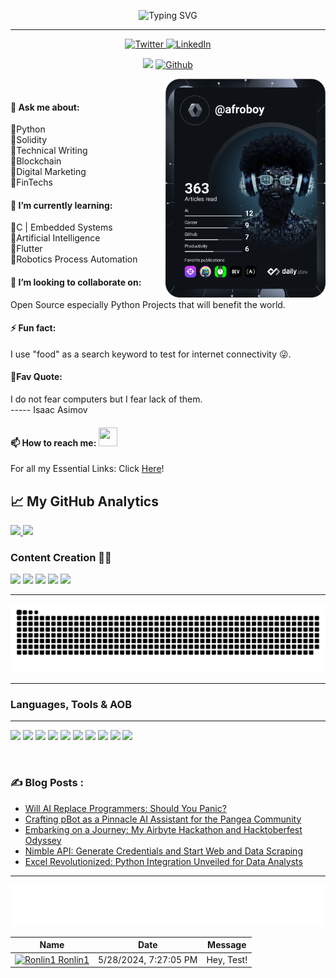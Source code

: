 <div align="center"  >
 
![Typing SVG](https://readme-typing-svg.herokuapp.com?font=Fira+Code&weight=200&size=25&pause=3000&color=FFFFFF&center=true&width=500&lines=Hi+%F0%9F%91%8B%2C+Welcome+To+My+Little+World!)
<hr />
</div>

<div align="center" >
  <a href="https://twitter.com/AfroBoyUg" >
    <img
      src="https://img.shields.io/twitter/follow/AfroBoyUg?label=Twitter&logo=twitter&style=flat-square&color=1da1f2&logoColor=ffffff"
      alt="Twitter"/>
    
  </a>
  <a href="https://www.linkedin.com/in/ronnie-linslay-atuhaire-116108bb/" >
    <img
      src="https://img.shields.io/static/v1?logo=linkedin&style=flat-square&color=0072b1&label=LinkedIn&message=%E2%98%86"
      alt="LinkedIn"
    />
  </a  >

![](https://visitor-badge.laobi.icu/badge?page_id=Ronlin1.Ronlin1) 
[![Github](https://img.shields.io/github/followers/Ronlin1?label=Follow&style=social)](https://github.com/Ronlin1)
 
  <a href="https://app.daily.dev/AfroBoy" target="_blank" >
    <img
      width="256"
      align="right"
      src="https://github.com/Ronlin1/Ronlin1/blob/main/devcard.svg" width="400" alt="Ronnie Atuhaire's Dev Card"
    />
  </a>
</div>

<br />

####  💬 Ask me about:
🔸Python  <br>
🔸Solidity <br>
🔸Technical Writing <br>
🔸Blockchain <br>
🔸Digital Marketing<br>
🔸FinTechs  <br>

#### 🌱 I’m currently learning:
🔸C | Embedded Systems <br>
🔸Artificial Intelligence <br>
🔸Flutter <br>
🔸Robotics Process Automation <br>

#### 👯 I’m looking to collaborate on:
Open Source especially Python Projects that will benefit the world. <br>

#### ⚡ Fun fact:
I use "food" as a search keyword to test for internet connectivity 😜.

#### 📌Fav Quote:
I do not fear computers but I fear lack of them. <br>
----- Isaac Asimov

#### 📫 How to reach me: <img src="https://raw.githubusercontent.com/MartinHeinz/MartinHeinz/master/wave.gif" width="30px" height="30px" >
For all my Essential Links: Click [Here](https://linktr.ee/Atuhaire)!<br>


## &#x1f4c8; My GitHub Analytics

<!--
[![Top Langs](https://github-readme-stats.vercel.app/api/top-langs/?username=Ronlin1&show_icons=true&hide=html,css&theme=radical)](https://github.com/anuraghazra/github-readme-stats)
[![Ronnie's GitHub stats](https://github-readme-stats.vercel.app/api?username=Ronlin1&show_icons=true&theme=merko&align='right')](https://github.com/anuraghazra/github-readme-stats)
--> 

<p align="">
<a href="https://github.com/Ronlin1">
<img height="180em" src="https://github-readme-stats-eight-theta.vercel.app/api?username=Ronlin1&show_icons=true&theme=radical&include_all_commits=true&count_private=true"/>
<img height="180em" src="https://github-readme-stats-eight-theta.vercel.app/api/top-langs/?username=Ronlin1&layout=compact&langs_count=8&theme=merko"/>
</a>
</p>

###  Content Creation 🙇‍♂️
<a href="https://blog.octachart.com"><img src="https://img.shields.io/badge/Blog-2962FF?style=for-the-badge&logo=hashnode&logoColor=white"></a>
<a href="https://www.youtube.com/channel/UC8gsxBsDvO5xN5ZCHRrUIxw/videos"><img src="https://img.shields.io/badge/youtube-543211?style=for-the-badge&logo=youtube&logoColor=red"></a>
<a href="https://twitter.com/intent/follow?screen_name=AfroBoyUg"><img src="https://img.shields.io/badge/Twitter-2962FF?style=for-the-badge&logo=twitter&logoColor=white"></a>
<a href="https://octachart.com/"><img src="https://img.shields.io/badge/Visit Octachart-2962FF?style=for-the-badge&logo=website&logoColor=blue"></a>
<a href="https://twitter.com/UGTechGeeks"><img src="https://img.shields.io/badge/UG Tech Geeks Bot-543211?style=for-the-badge&logo=twitter&logoColor=black"></a>
<hr >

![Snake animation](https://raw.githubusercontent.com/Platane/snk/output/github-contribution-grid-snake-dark.svg)
<hr >

### Languages, Tools & AOB
<hr />
<p align="left"> 
  
  <img src="https://img.shields.io/badge/Python-red?style=for-the-badge&logo=python&logoColor=white">
  <img src="https://img.shields.io/badge/JavaScript-F7DF1E?style=for-the-badge&logo=javascript&logoColor=black">
  <img src="https://img.shields.io/badge/Markdown-000000?style=for-the-badge&logo=markdown&logoColor=white">
  <img src="https://img.shields.io/badge/scrum-C78765?style=for-the-badge&logo=scrum&logoColor=orange">
  <img src="https://img.shields.io/badge/solidity-BB3837?style=for-the-badge&logo=solidity&logoColor=black">
  <img src="https://img.shields.io/badge/Aws-F7DF1E?style=for-the-badge&logo=aws&logoColor=white">
  <img src="https://img.shields.io/badge/ethereum-2334AC?style=for-the-badge&logo=ethereum&logoColor=yellow">
  <img src="https://img.shields.io/badge/google-E34F26?style=for-the-badge&logo=google&logoColor=blue">
  <img src="https://img.shields.io/badge/pycharm-344121?style=for-the-badge&logo=pycharm&logoColor=green">
  <img src="https://img.shields.io/badge/openshot-A324C7?style=for-the-badge&logo=openshot&logoColor=white">


</p>
<br>

### :writing_hand: Blog Posts :
<!-- BLOG-POST-LIST:START -->
- [Will AI Replace Programmers: Should You Panic?](https://blog.octachart.com/will-ai-replace-programmers-should-you-panic)
- [Crafting pBot as a Pinnacle AI Assistant  for the Pangea Community](https://blog.octachart.com/crafting-pbot-as-a-pinnacle-ai-assitant-for-the-pangea-community)
- [Embarking on a Journey: My Airbyte Hackathon and Hacktoberfest Odyssey](https://blog.octachart.com/embarking-on-a-journey-my-airbyte-hackathon-and-hacktoberfest-odyssey)
- [Nimble API: Generate Credentials and Start Web and Data Scraping](https://blog.octachart.com/nimble-api-generate-credentials-and-start-web-and-data-scraping)
- [Excel Revolutionized: Python Integration Unveiled for Data Analysts](https://blog.octachart.com/excel-revolutionized-python-integration-unveiled-for-data-analysts)
<!-- BLOG-POST-LIST:END -->

<hr>

<div align="center">
<a href="https://github.com/Ronlin1/Ronlin1/issues/1#issuecomment-new"><img src="guestbook.svg"></a> 

<!-- Guestbook -->
| Name | Date | Message |
|---|---|---|
| <a href="https://github.com/Ronlin1"><img width="24" src="https://avatars.githubusercontent.com/u/66623378?s=24&u=0fed5daa84fbd5ba029e0777fb548a8cb9460d45&v=4" alt="Ronlin1" /> Ronlin1</a> |5/28/2024, 7:27:05 PM|Hey, Test!|
<!-- /Guestbook -->

</div>
<!-- <img src="https://user-images.githubusercontent.com/97894246/188414678-06418efe-f622-40ee-8a9c-a43dd2fc3969.gif" alt="Alt text"></img> -->


<!--
**Ronlin1/Ronlin1** is a ✨ _special_ ✨ repository because its `README.md` (this file) appears on your GitHub profile.

  <img src="https://img.shields.io/badge/Git-FF58912?style=for-the-badge&logo=git&logoColor=white">
 
![Views](https://komarev.com/ghpvc/?username=Ronlin1) 
Here are some ideas to get you started:  


- 🔭 I’m currently working on ...
- 🌱 I’m currently learning ...
- 👯 I’m looking to collaborate on ...
- 🤔 I’m looking for help with ...
- 💬 Ask me about ....
- 📫 How to reach me: ... 
- 😄 Pronouns: ....
- ⚡ Fun fact: ....

  
ADD THIS LATER
  <img src="https://img.shields.io/badge/docker-CB3837?style=for-the-badge&logo=docker&logoColor=green">
<a href="https://twitter.com/FrancescoCiull4"><img src="https://cdn.worldvectorlogo.com/logos/twitter-6.svg" title="Twitter" alt="Twitter Account" width="40"/></a> 
&ensp;<a href="https://www.twitch.tv/francesco_ciulla"><img src="https://cdn.worldvectorlogo.com/logos/twitch-logo-2019.svg" title="Twitch" alt="Twitch Account" width="60"/></a>  
&ensp;<a href="https://www.youtube.com/c/FrancescoCiulla"><img src="https://cdn.worldvectorlogo.com/logos/youtube-icon.svg" title="YouTube" alt="YouTube Account" width="40"/></a>
&ensp;<a href="https://discord.com/invite/cRjhjFRRre"><img src="https://cdn.worldvectorlogo.com/logos/discord-6.svg" title="Discord" alt="Discord Community" width="40"/></a> 
&ensp;<a href="https://www.linkedin.com/in/francesco-ciulla-roma/"><img src="https://cdn.worldvectorlogo.com/logos/linkedin-icon-2.svg" title="Linkedin" alt="Linkedin Account" width="30"/></a>  
&ensp;<a href="https://www.instagram.com/francescociullaroma"><img src="https://cdn.worldvectorlogo.com/logos/instagram-5.svg" title="Instagram" alt="Instagram Account" width="30"/></a>   
&ensp;<a href="https://www.showwcase.com/francesco"><img src="https://github.com/FrancescoXX/FrancescoXX/blob/main/d1a35e06-ec86-4a7c-b0f0-b12684ce53c6.png" title="Showwcase" alt="Showwcase Account" width="30"/></a> 
&ensp;<a href="https://dev.to/francescoxx"><img src="https://github.com/FrancescoXX/FrancescoXX/blob/main/dev-black.png" title="DEV" alt="DEVto Blog" width="30"/></a>
&ensp;<a href="https://blog.francescociulla.com/"><img src="https://github.com/FrancescoXX/FrancescoXX/blob/main/CDyAuTy75.png" title="Hashnode" alt="Hashnode blog" width="30"/></a>
&ensp;<a href="https://github.com/FrancescoXX"><img src="https://github.com/FrancescoXX/FrancescoXX/blob/main/untitled-2_5.png" title="GitHub" alt="GitHub" width="30"/></a>
&ensp;<a href="https://app.daily.dev/Francesco"><img src="https://github.com/FrancescoXX/FrancescoXX/blob/main/App%20Icon%20-%20Black.png" title="daily.dev" alt="daily.devGitHub" width="30"/></a>
<br> 
 
-->
